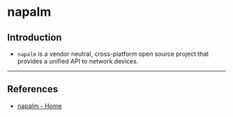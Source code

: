 # napalm

## Introduction

* `napalm` is a vendor neutral, cross-platform open source project that provides a unified API to network devices.

---

## References

* [napalm - Home](https://napalm-automation.net/)

